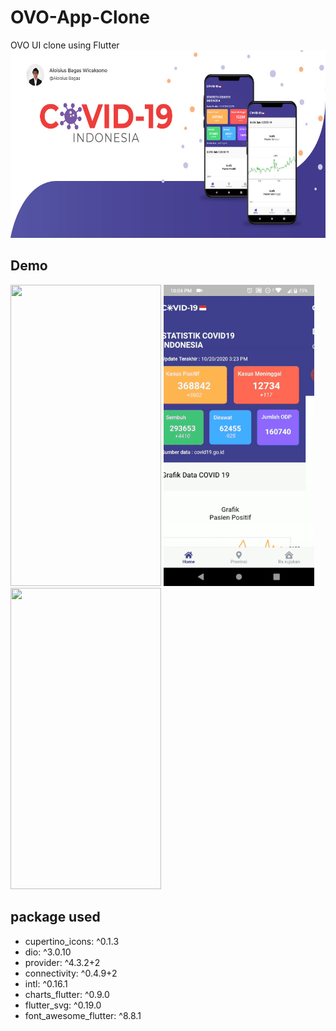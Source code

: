 # OVO-App-Clone
OVO UI clone using Flutter\
<img src="https://github.com/AloisiusBagas/Covid19-Indonesia/blob/master/Screenshoot/banner.jpg" width="614" height="300">

## Demo
<img src="https://github.com/AloisiusBagas/Covid19-Indonesia/blob/master/Screenshoot/Home.gif" width="241" height="482">
<img src="https://github.com/AloisiusBagas/Covid19-Indonesia/blob/master/Screenshoot/Provinsi.gif" width="241" height="482">
<img src="https://github.com/AloisiusBagas/Covid19-Indonesia/blob/master/Screenshoot/Rumah-sakit.gif" width="241" height="482">

## package used
  - cupertino_icons: ^0.1.3
  - dio: ^3.0.10
  - provider: ^4.3.2+2
  - connectivity: ^0.4.9+2
  - intl: ^0.16.1
  - charts_flutter: ^0.9.0
  - flutter_svg: ^0.19.0
  - font_awesome_flutter: ^8.8.1

